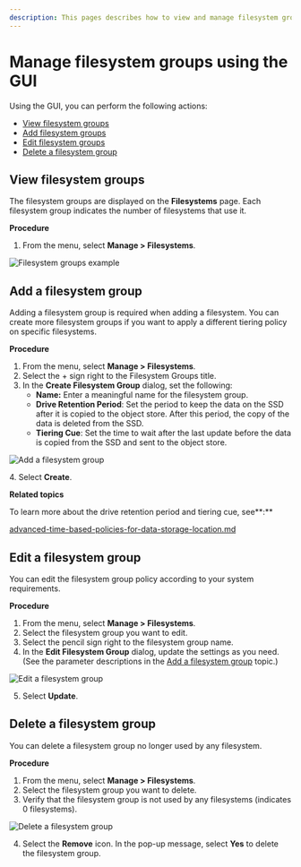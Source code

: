 ```yaml
---
description: This pages describes how to view and manage filesystem groups using the GUI.
---
```


# Manage filesystem groups using the GUI

Using the GUI, you can perform the following actions:

* [View filesystem groups](managing-filesystem-groups.md#view-filesystem-groups)
* [Add filesystem groups](managing-filesystem-groups.md#add-a-filesystem-group)
* [Edit filesystem groups](managing-filesystem-groups.md#edit-a-filesystem-group)
* [Delete a filesystem group](managing-filesystem-groups.md#delete-a-filesystem-group)

## View filesystem groups

The filesystem groups are displayed on the **Filesystems** page. Each filesystem group indicates the number of filesystems that use it.

**Procedure**

1. From the menu, select **Manage > Filesystems**.

![Filesystem groups example](../../.gitbook/assets/wmng\_view\_filesystem\_groups.png)

## Add a filesystem group

Adding a filesystem group is required when adding a filesystem. You can create more filesystem groups if you want to apply a different tiering policy on specific filesystems.

**Procedure**

1. From the menu, select **Manage > Filesystems**.
2. Select the + sign right to the Filesystem Groups title.
3. In the **Create Filesystem Group** dialog, set the following:
   * **Name:** Enter a meaningful name for the filesystem group.
   * **Drive Retention Period**: Set the period to keep the data on the SSD after it is copied to the object store. After this period, the copy of the data is deleted from the SSD.
   * **Tiering Cue**: Set the time to wait after the last update before the data is copied from the SSD and sent to the object store.

![Add a filesystem group](../../.gitbook/assets/wmng\_add\_fsg.gif)

4\. Select **Create**.



**Related topics**

To learn more about the drive retention period and tiering cue, see**:**

[advanced-time-based-policies-for-data-storage-location.md](../tiering/advanced-time-based-policies-for-data-storage-location.md "mention")

## Edit a filesystem group

You can edit the filesystem group policy according to your system requirements.

**Procedure**

1. From the menu, select **Manage > Filesystems**.
2. Select the filesystem group you want to edit.
3. Select the pencil sign right to the filesystem group name.
4. In the **Edit Filesystem Group** dialog, update the settings as you need. (See the parameter descriptions in the [Add a filesystem group](managing-filesystem-groups.md#add-a-filesystem-group) topic.)

![Edit a filesystem group](../../.gitbook/assets/wmng\_edit\_fsg\_animated.gif)

5. Select **Update**.

## Delete a filesystem group

You can delete a filesystem group no longer used by any filesystem.

**Procedure**

1. From the menu, select **Manage > Filesystems**.
2. Select the filesystem group you want to delete.
3. Verify that the filesystem group is not used by any filesystems (indicates 0 filesystems).

![Delete a filesystem group](../../.gitbook/assets/wmng\_delete\_fsg.png)

4. Select the **Remove** icon. In the pop-up message, select **Yes** to delete the filesystem group.
